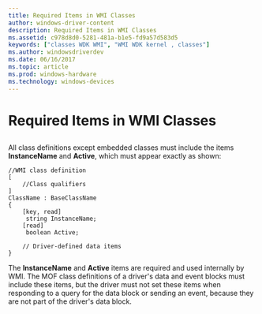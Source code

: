 ```yaml
---
title: Required Items in WMI Classes
author: windows-driver-content
description: Required Items in WMI Classes
ms.assetid: c978d8d0-5281-481a-b1e5-fd9a57d583d5
keywords: ["classes WDK WMI", "WMI WDK kernel , classes"]
ms.author: windowsdriverdev
ms.date: 06/16/2017
ms.topic: article
ms.prod: windows-hardware
ms.technology: windows-devices
---
```


# Required Items in WMI Classes


## <a href="" id="ddk-required-items-in-wmi-classes-kg"></a>


All class definitions except embedded classes must include the items **InstanceName** and **Active**, which must appear exactly as shown:

```
//WMI class definition
[
    //Class qualifiers
]
ClassName : BaseClassName
{
    [key, read]
     string InstanceName;
    [read] 
     boolean Active;
 
    // Driver-defined data items
}
```

The **InstanceName** and **Active** items are required and used internally by WMI. The MOF class definitions of a driver's data and event blocks must include these items, but the driver must not set these items when responding to a query for the data block or sending an event, because they are not part of the driver's data block.

 

 




